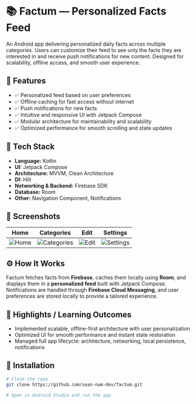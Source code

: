 # 📚 Factum — Personalized Facts Feed

An Android app delivering personalized daily facts across multiple categories. Users can customize their feed to see only the facts they are interested in and receive push notifications for new content. Designed for scalability, offline access, and smooth user experience.

## 🚀 Features
- ✅ Personalized feed based on user preferences  
- ✅ Offline caching for fast access without internet  
- ✅ Push notifications for new facts  
- ✅ Intuitive and responsive UI with Jetpack Compose  
- ✅ Modular architecture for maintainability and scalability  
- ✅ Optimized performance for smooth scrolling and state updates  

## 🧩 Tech Stack
- **Language:** Kotlin  
- **UI:** Jetpack Compose  
- **Architecture:** MVVM, Clean Architecture  
- **DI:** Hilt  
- **Networking & Backend:** Firebase SDK  
- **Database:** Room  
- **Other:** Navigation Component, Notifications  

## 📸 Screenshots
| Home | Categories | Edit | Settings |
|-----------|-----------|-----------|-----------|
| ![Home](https://github.com/user-attachments/assets/5e5b880a-b67e-4829-9dc1-3902c982005e) | ![Categories](https://github.com/user-attachments/assets/8904af4d-ba1f-4465-8c40-2a7885eb821d) | ![Edit](https://github.com/user-attachments/assets/aa43cd37-2877-4c46-9bf8-f13a5ba86b3c) | ![Settings](https://github.com/user-attachments/assets/3ddf38ab-38cd-470b-a7cd-7dd3f67f7ef3) |

## ⚙️ How It Works
Factum fetches facts from **Firebase**, caches them locally using **Room**, and displays them in a **personalized feed** built with Jetpack Compose. Notifications are handled through **Firebase Cloud Messaging**, and user preferences are stored locally to provide a tailored experience.

## 🧠 Highlights / Learning Outcomes
- Implemented scalable, offline-first architecture with user personalization  
- Optimized UI for smooth performance and instant state restoration  
- Managed full app lifecycle: architecture, networking, local persistence, notifications  

## 📂 Installation
```bash
# Clone the repo
git clone https://github.com/sean-nam-dev/factum.git

# Open in Android Studio and run the app
